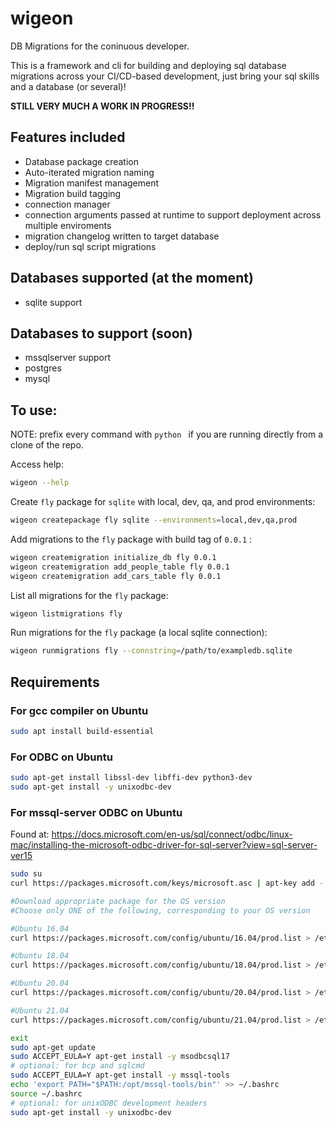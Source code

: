 # wigeon
DB Migrations for the coninuous developer.

This is a framework and cli for building and deploying sql database migrations across your CI/CD-based development, just bring your sql skills and a database (or several)!

**STILL VERY MUCH A WORK IN PROGRESS!!**

## Features included
- Database package creation
- Auto-iterated migration naming
- Migration manifest management
- Migration build tagging
- connection manager
- connection arguments passed at runtime to support deployment across multiple
  enviroments
- migration changelog written to target database
- deploy/run sql script migrations

## Databases supported (at the moment)
- sqlite support
## Databases to support (soon)
- mssqlserver support
- postgres
- mysql

## To use:
NOTE: prefix every command with `python ` if you are running directly from a clone of the repo.

Access help:
```bash
wigeon --help
```

Create `fly` package for `sqlite` with local, dev, qa, and prod environments:
```bash
wigeon createpackage fly sqlite --environments=local,dev,qa,prod
```

Add migrations to the `fly` package with build tag of `0.0.1` :
```bash
wigeon createmigration initialize_db fly 0.0.1
wigeon createmigration add_people_table fly 0.0.1
wigeon createmigration add_cars_table fly 0.0.1
```

List all migrations for the `fly` package:
```bash
wigeon listmigrations fly
```

Run migrations for the `fly` package (a local sqlite connection):
```bash
wigeon runmigrations fly --connstring=/path/to/exampledb.sqlite
```

## Requirements

### For gcc compiler on Ubuntu
```bash
sudo apt install build-essential
```
### For ODBC on Ubuntu
```bash
sudo apt-get install libssl-dev libffi-dev python3-dev
sudo apt-get install -y unixodbc-dev
```

### For mssql-server ODBC on Ubuntu
Found at:
https://docs.microsoft.com/en-us/sql/connect/odbc/linux-mac/installing-the-microsoft-odbc-driver-for-sql-server?view=sql-server-ver15

```bash
sudo su
curl https://packages.microsoft.com/keys/microsoft.asc | apt-key add -

#Download appropriate package for the OS version
#Choose only ONE of the following, corresponding to your OS version

#Ubuntu 16.04
curl https://packages.microsoft.com/config/ubuntu/16.04/prod.list > /etc/apt/sources.list.d/mssql-release.list

#Ubuntu 18.04
curl https://packages.microsoft.com/config/ubuntu/18.04/prod.list > /etc/apt/sources.list.d/mssql-release.list

#Ubuntu 20.04
curl https://packages.microsoft.com/config/ubuntu/20.04/prod.list > /etc/apt/sources.list.d/mssql-release.list

#Ubuntu 21.04
curl https://packages.microsoft.com/config/ubuntu/21.04/prod.list > /etc/apt/sources.list.d/mssql-release.list

exit
sudo apt-get update
sudo ACCEPT_EULA=Y apt-get install -y msodbcsql17
# optional: for bcp and sqlcmd
sudo ACCEPT_EULA=Y apt-get install -y mssql-tools
echo 'export PATH="$PATH:/opt/mssql-tools/bin"' >> ~/.bashrc
source ~/.bashrc
# optional: for unixODBC development headers
sudo apt-get install -y unixodbc-dev
```